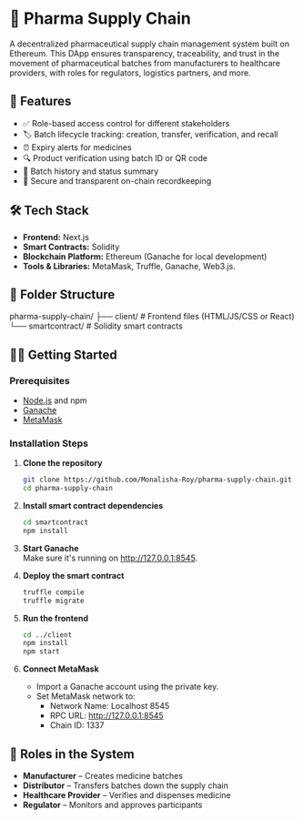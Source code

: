 # 💊 Pharma Supply Chain

A decentralized pharmaceutical supply chain management system built on Ethereum. This DApp ensures transparency, traceability, and trust in the movement of pharmaceutical batches from manufacturers to healthcare providers, with roles for regulators, logistics partners, and more.

## 🚀 Features

- ✅ Role-based access control for different stakeholders
- 🏷️ Batch lifecycle tracking: creation, transfer, verification, and recall
- ⏰ Expiry alerts for medicines
- 🔍 Product verification using batch ID or QR code
- 📜 Batch history and status summary
- 🔐 Secure and transparent on-chain recordkeeping

## 🛠️ Tech Stack

- **Frontend:** Next.js  
- **Smart Contracts:** Solidity  
- **Blockchain Platform:** Ethereum (Ganache for local development)  
- **Tools & Libraries:** MetaMask, Truffle, Ganache, Web3.js.

## 📁 Folder Structure
pharma-supply-chain/
├── client/ # Frontend files (HTML/JS/CSS or React)
└── smartcontract/ # Solidity smart contracts

## 🧑‍💻 Getting Started

### Prerequisites

- [Node.js](https://nodejs.org/) and npm
- [Ganache](https://trufflesuite.com/ganache/)
- [MetaMask](https://metamask.io/)

### Installation Steps

1. **Clone the repository**
   ```bash
   git clone https://github.com/Monalisha-Roy/pharma-supply-chain.git
   cd pharma-supply-chain
   ```

2. **Install smart contract dependencies**
   ```bash
   cd smartcontract
   npm install
   ```

3. **Start Ganache**  
   Make sure it's running on http://127.0.0.1:8545.

4. **Deploy the smart contract**
   ```bash
   truffle compile
   truffle migrate
   ```

5. **Run the frontend**
   ```bash
   cd ../client
   npm install
   npm start
   ```

6. **Connect MetaMask**
   - Import a Ganache account using the private key.
   - Set MetaMask network to:
     - Network Name: Localhost 8545  
     - RPC URL: http://127.0.0.1:8545  
     - Chain ID: 1337

## 🔐 Roles in the System
- **Manufacturer** – Creates medicine batches  
- **Distributor** – Transfers batches down the supply chain  
- **Healthcare Provider** – Verifies and dispenses medicine  
- **Regulator** – Monitors and approves participants
